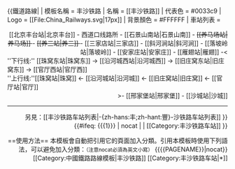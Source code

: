 {{鐵道路線|
| 模板名稱 = 丰沙铁路
| 名稱 = [[丰沙铁路]]
| 代表色 = #0033c9
| Logo = [[File:China_Railways.svg|17px]]
| 背景顏色 = #FFFFFF
| 車站列表 = <div style="display:inline-block; text-align:right; vertical-align:middle;">[[北京丰台站|北京丰台]] - 西道口线路所 - [[石景山南站|石景山南]] - <s>[[养马场站|养马场]] </s> - <s>[[养三站|养三]] </s>- [[三家店站|三家店]] - [[斜河涧站|斜河涧]] - [[落坡岭站|落坡岭]] - [[安家庄站|安家庄]] - [[雁翅站|雁翅]] -< <div style="display:inline-block; text-align:left; vertical-align:middle;">''下行线:'' [[珠窝东站|珠窝东]] → [[沿河城西站|沿河城西]] → [[旧庄窝东站|旧庄窝东]] → [[官厅西站|官厅西]]  <br />''上行线:''[[珠窝站|珠窝]] ← [[沿河城站|沿河城]] ← [[旧庄窝站|旧庄窝]] ← [[官厅站|官厅]] </div> >- [[邢家堡站|邢家堡]] - [[沙城站|沙城]]<hr />另見：[[丰沙铁路车站列表|-{zh-hans:丰;zh-hant:豐}-沙铁路车站列表]]
}} 
<includeonly>{{#ifeq: {{{1}}} | nocat | <!--空--> | [[Category:丰沙铁路车站]] }}</includeonly><noinclude>

==使用方法==
本模板會自動把引用它的頁面加入分類。引用本模板時使用下列語法，可以避免加入分類：<small>（注意nocat必須為英文小寫）</small>
 <nowiki>{{</nowiki>{{PAGENAME}}<nowiki>|nocat}}</nowiki>
[[Category:中國鐵路路線模板|丰沙铁路]]
[[Category:丰沙铁路车站|*]]
</noinclude>